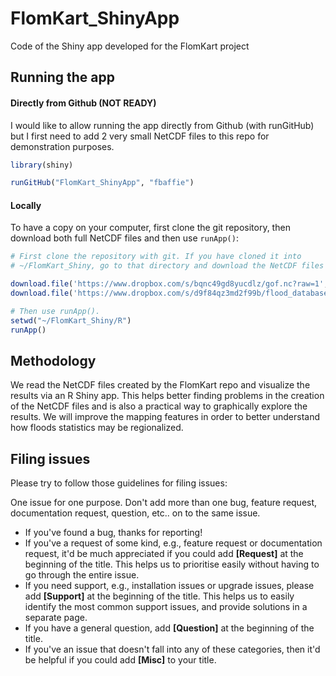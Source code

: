 # FlomKart_ShinyApp
Code of the Shiny app developed for the FlomKart project

## Running the app 

#### Directly from Github (NOT READY)

I would like to allow running the app directly from Github (with runGitHub) but I first need to add 2 very small NetCDF files to this repo for demonstration purposes.

```R
library(shiny)

runGitHub("FlomKart_ShinyApp", "fbaffie")

```

#### Locally

To have a copy on your computer, first clone the git repository, then download both full NetCDF files and then use `runApp()`:

```R
# First clone the repository with git. If you have cloned it into
# ~/FlomKart_Shiny, go to that directory and download the NetCDF files

download.file('https://www.dropbox.com/s/bqnc49gd8yucdlz/gof.nc?raw=1', destfile="../data/gof.nc", method="auto")
download.file('https://www.dropbox.com/s/d9f84qz3md2f99b/flood_database.nc?raw=1', destfile="../data/flood_database.nc", method="auto")

# Then use runApp().
setwd("~/FlomKart_Shiny/R")
runApp()
```










## Methodology

We read the NetCDF files created by the FlomKart repo and visualize the results via an R Shiny app.
This helps better finding problems in the creation of the NetCDF files and is also a practical way to graphically explore the results.
We will improve the mapping features in order to better understand how floods statistics may be regionalized.

## Filing issues

Please try to follow those guidelines for filing issues:

One issue for one purpose. Don't add more than one bug, feature request, documentation request, question, etc.. on to the same issue.

- If you've found a bug, thanks for reporting!
- If you've a request of some kind, e.g., feature request or documentation request, it'd be much appreciated if you could add **[Request]** at the beginning of the title. This helps us to prioritise easily without having to go through the entire issue.
- If you need support, e.g., installation issues or upgrade issues, please add **[Support]** at the beginning of the title. This helps us to easily identify the most common support issues, and provide solutions in a separate page.
- If you have a general question, add **[Question]** at the beginning of the title.
- If you've an issue that doesn't fall into any of these categories, then it'd be helpful if you could add **[Misc]** to your title.
